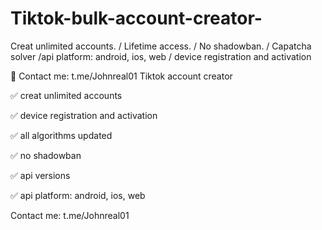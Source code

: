# Tiktok-bulk-account-creator-
Creat unlimited accounts. / Lifetime access. / No shadowban. / Capatcha solver /api platform: android, ios, web / device registration and activation

📨 Contact me: t.me/Johnreal01 
    Tiktok account creator 
    
✅ creat unlimited accounts 

✅  device registration and activation

✅ all algorithms updated

✅ no shadowban

✅ api versions

✅ api platform: android, ios, web

Contact me: t.me/Johnreal01
